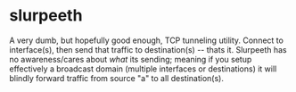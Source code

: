 slurpeeth
=========

A very dumb, but hopefully good enough, TCP tunneling utility. Connect to interface(s), then send 
that traffic to destination(s) -- thats it. Slurpeeth has no awareness/cares about *what* its
sending; meaning if you setup effectively a broadcast domain (multiple interfaces or destinations)
it will blindly forward traffic from source "a" to all destination(s).